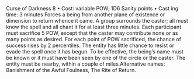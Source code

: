 Curse of Darkness 8
• Cost:  variable POW; 1D6 Sanity points
•
 Cast
ing time: 3 minutes
Forces a being from another plane of existence or dimension to 
return whence it came. A group surrounds the caster; all must 
know the spell and all chant it for at least three minutes. Each 
participant must sacrifice 5 POW, except that the caster may 
contribute none or as many points as desired. For each point 
of POW sacrificed, the chance of success rises by 2 percentiles. 
The entity has little chance to resist or evade the spell once it 
has begun. To be effective, the being’s name must be known 
or it must have been seen by one of the circle or the caster. 
The entity must be nearby, within a couple of miles.Alternative names: Banishment of the Awful Foulness, The 
Rite of Return.
 
